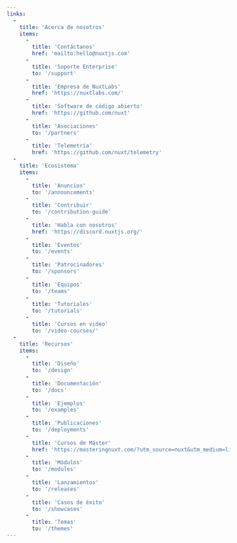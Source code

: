 ```yaml
---
links:
  -
    title: 'Acerca de nosotros'
    items:
      -
        title: 'Contáctanos'
        href: 'mailto:hello@nuxtjs.com'
      -
        title: 'Soporte Enterprise'
        to: '/support'
      -
        title: 'Empresa de NuxtLabs'
        href: 'https://nuxtlabs.com/'
      -
        title: 'Software de código abierto'
        href: 'https://github.com/nuxt'
      -
        title: 'Asociaciones'
        to: '/partners'
      -
        title: 'Telemetría'
        href: 'https://github.com/nuxt/telemetry'
  -
    title: 'Ecosistema'
    items:
      -
        title: 'Anuncios'
        to: '/announcements'
      -
        title: 'Contribuir'
        to: '/contribution-guide'
      -
        title: 'Habla con nosotros'
        href: 'https://discord.nuxtjs.org/'
      -
        title: 'Eventos'
        to: '/events'
      -
        title: 'Patrocinadores'
        to: '/sponsors'
      -
        title: 'Equipos'
        to: '/teams'
      -
        title: 'Tutoriales'
        to: '/tutorials'
      -
        title: 'Cursos en video'
        to: '/video-courses/'
  -
    title: 'Recursos'
    items:
      -
        title: 'Diseño'
        to: '/design'
      -
        title: 'Documentación'
        to: '/docs'
      -
        title: 'Ejemplos'
        to: '/examples'
      -
        title: 'Publicaciones'
        to: '/deployments'
      -
        title: 'Cursos de Máster'
        href: 'https://masteringnuxt.com/?utm_source=nuxt&utm_medium=link&utm_campaign=nsite'
      -
        title: 'Módulos'
        to: '/modules'
      -
        title: 'Lanzamientos'
        to: '/releases'
      -
        title: 'Casos de éxito'
        to: '/showcases'
      -
        title: 'Temas'
        to: '/themes'
---
```

